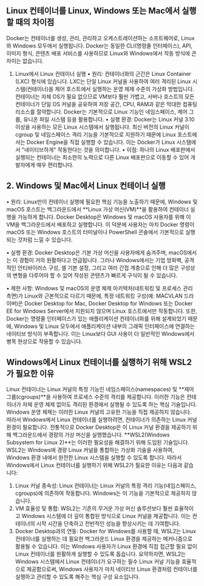 ## Linux 컨테이너를 Linux, Windows 또는 Mac에서 실행할 때의 차이점
Docker는 컨테이너를 생성, 관리, 관리하고 오케스트레이션하는 소프트웨어로, Linux와 Windows 모두에서 실행됩니다. Docker는 동일한 CLI(명령줄 인터페이스), API, 이미지 형식, 콘텐츠 배포 서비스를 사용하므로 Linux와 Windows에서 작동 방식에 큰 차이는 없습니다.
1. Linux에서 Linux 컨테이너 실행
• 원리: 컨테이너화의 근간은 Linux Container (LXC) 형식에 있습니다. LXC는 단일 Linux 커널을 사용하여 여러 격리된 Linux 시스템(컨테이너)을 제어 호스트에서 실행하는 운영 체제 수준의 가상화 방법입니다. 컨테이너는 자체 OS가 필요 없으므로 VM보다 훨씬 가볍고, 서버나 호스트의 모든 컨테이너가 단일 OS 커널을 공유하여 저장 공간, CPU, RAM과 같은 막대한 컴퓨팅 리소스를 절약합니다. Docker는 기본적으로 Linux 기능인 네임스페이스, 제어 그룹, 유니온 파일 시스템 등을 활용합니다.
• 실행 환경: Docker는 Linux 커널 3.10 이상을 사용하는 모든 Linux 시스템에서 실행됩니다. 최신 버전의 Linux 커널이 cgroup 및 네임스페이스 격리 기능을 기본적으로 지원하기 때문에 Linux 호스트에서는 Docker Engine을 직접 실행할 수 있습니다. 이는 Docker가 Linux 시스템에서 "네이티브하게" 작동한다는 것을 의미합니다.
• 이점: 하나의 Linux 배포판에서 실행되는 컨테이너는 최소한의 노력으로 다른 Linux 배포판으로 이동할 수 있어 개발자에게 매우 편리합니다.



## 2. Windows 및 Mac에서 Linux 컨테이너 실행
• 원리: Linux만이 컨테이너 실행에 필요한 핵심 기능을 노출하기 때문에,
	Windows 및 macOS 호스트는 백그라운드에서 **Linux 가상 머신(VM)**을 활용하여 컨테이너 실행을 가능하게 합니다. 
	Docker Desktop은 Windows 및 macOS 사용자를 위해 이 VM을 백그라운드에서 배포하고 실행합니다. 
	이 덕분에 사용자는 마치 Docker 명령이 macOS 또는 Windows 호스트의 터미널이나 PowerShell 콘솔에서 기본적으로 실행되는 것처럼 느낄 수 있습니다.

• 실행 환경: Docker Desktop은 기본 가상 머신을 사용자에게 숨겨주며, macOS에서는 이 경험이 거의 원활하다고 언급됩니다. 그러나 Windows에서는 기업 방화벽, 공격적인 안티바이러스 구성, 셸 기본 설정, 그리고 여러 간접 계층으로 인해 더 많은 구성상의 변형을 다루어야 할 수 있어 작성된 콘텐츠가 빠르게 구식이 될 수 있습니다.

• 제한 사항: Windows 및 macOS의 운영 체제 아키텍처(네트워킹 및 프로세스 관리 측면)가 Linux와 근본적으로 다르기 때문에, 특정 네트워킹 구성(예: MACVLAN 드라이버)은 Docker Desktop for Mac, Docker Desktop for Windows 또는 Docker EE for Windows Server에서 지원되지 않으며 Linux 호스트에서만 작동합니다. 또한, Docker는 명령줄 인터페이스가 있는 애플리케이션 컨테이너화를 위해 설계되었기 때문에, Windows 및 Linux 모두에서 애플리케이션 내부의 그래픽 인터페이스에 연결하는 네이티브 방식이 부족합니다. 이는 Linux보다 GUI 사용이 더 일반적인 Windows에서 병목 현상으로 작용할 수 있습니다.


## Windows에서 Linux 컨테이너를 실행하기 위해 WSL2가 필요한 이유

Linux 컨테이너는 Linux 커널의 특정 기능인 네임스페이스(namespaces) 및 **제어 그룹(cgroups)**을 사용하여 프로세스 수준의 격리를 제공합니다. 이러한 기능은 컨테이너가 자체 운영 체제 없이도 격리된 환경에서 실행될 수 있도록 하는 핵심 기술입니다.
Windows 운영 체제는 이러한 Linux 커널의 고유한 기능을 직접 제공하지 않습니다. 따라서 Windows에서 Linux 컨테이너를 실행하려면, 컨테이너가 의존하는 Linux 커널 환경이 필요합니다. 전통적으로 Docker Desktop은 이 Linux 커널 환경을 제공하기 위해 백그라운드에서 경량의 가상 머신을 실행했습니다.
**WSL2(Windows Subsystem for Linux 2)**는 이러한 필요성을 해결하기 위해 도입된 기술입니다. WSL2는 Windows에 경량 Linux 커널을 통합하는 가상화 기술을 사용하여, Windows 환경 내에서 완전한 Linux 시스템을 실행할 수 있도록 합니다.
따라서 Windows에서 Linux 컨테이너를 실행하기 위해 WSL2가 필요한 이유는 다음과 같습니다:
1. Linux 커널 종속성: Linux 컨테이너는 Linux 커널의 특정 격리 기능(네임스페이스, cgroups)에 의존하여 작동합니다. Windows는 이 기능을 기본적으로 제공하지 않습니다.
2. VM 효율성 및 통합: WSL2는 기존의 무거운 가상 머신 솔루션보다 훨씬 효율적이고 Windows 시스템에 더 깊이 통합된 방식으로 Linux 커널을 제공합니다. 이는 컨테이너의 시작 시간을 단축하고 전반적인 성능을 향상시키는 데 기여합니다.
3. Docker Desktop과의 연동: Docker for Windows를 사용할 때, WSL2는 Linux 컨테이너를 실행하는 데 필요한 백그라운드 Linux 환경을 제공하는 메커니즘으로 활용될 수 있습니다. 이는 Windows 사용자가 Linux 환경에 직접 접근할 필요 없이 Linux 컨테이너를 원활하게 실행할 수 있도록 돕습니다.
요약하자면, WSL2는 Windows 시스템에서 Linux 컨테이너가 요구하는 필수 Linux 커널 기능을 효율적으로 제공함으로써, Windows 사용자가 마치 네이티브 Linux 환경처럼 컨테이너를 실행하고 관리할 수 있도록 해주는 핵심 구성 요소입니다.


